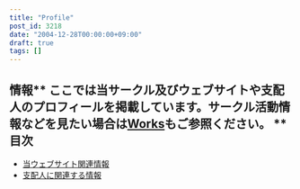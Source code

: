 ```yaml
---
title: "Profile"
post_id: 3218
date: "2004-12-28T00:00:00+09:00"
draft: true
tags: []
---
```



## 情報** ここでは当サークル及びウェブサイトや支配人のプロフィールを掲載しています。サークル活動情報などを見たい場合は[Works](https://danmaq.com/legacy/index.php?/Works)もご参照ください。 **目次

  * [当ウェブサイト関連情報](https://danmaq.com/category/about)
  * [支配人に関連する情報](https://danmaq.com/tag/head)
